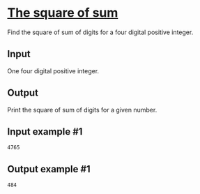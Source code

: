 # [The square of sum](https://www.e-olymp.com/en/contests/9630/problems/84472)
Find the square of sum of digits for a four digital positive integer.

## Input
One four digital positive integer.

## Output
Print the square of sum of digits for a given number.

## Input example #1
```
4765
```

## Output example #1
```
484
```

